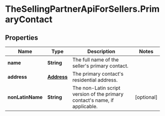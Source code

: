# TheSellingPartnerApiForSellers.PrimaryContact

## Properties
Name | Type | Description | Notes
------------ | ------------- | ------------- | -------------
**name** | **String** | The full name of the seller's primary contact. | 
**address** | [**Address**](Address.md) | The primary contact's residential address. | 
**nonLatinName** | **String** | The non-Latin script version of the primary contact's name, if applicable. | [optional] 


